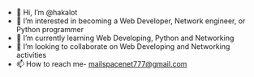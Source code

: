 - 👋 Hi, I’m @hakalot
- 👀 I’m interested in becoming a Web Developer, Network engineer, or Python programmer
- 🌱 I’m currently learning Web Developing, Python and Networking
- 💞️ I’m looking to collaborate on Web Developing and Networking activities
- 📫 How to reach me- mailspacenet777@gmail.com

<!---
hakalot/hakalot is a ✨ special ✨ repository because its `README.md` (this file) appears on your GitHub profile.
You can click the Preview link to take a look at your changes.
--->
